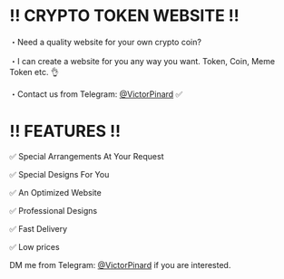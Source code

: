 # !! CRYPTO TOKEN WEBSITE !!
・Need a quality website for your own crypto coin?

・I can create a website for you any way you want. Token, Coin, Meme Token etc. 👌

・Contact us from Telegram: [@VictorPinard](https://t.me/VictorPinard) ✅

# !! FEATURES !!
✅ Special Arrangements At Your Request

✅ Special Designs For You

✅ An Optimized Website

✅ Professional Designs

✅ Fast Delivery

✅ Low prices

DM me from Telegram: [@VictorPinard](https://t.me/VictorPinard) if you are interested.
